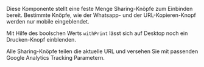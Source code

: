 Diese Komponente stellt eine feste Menge Sharing-Knöpfe zum Einbinden bereit. Bestimmte Knöpfe, wie der Whatsapp- und der URL-Kopieren-Knopf werden nur mobile eingeblendet.

Mit Hilfe des boolschen Werts `withPrint` lässt sich auf Desktop noch ein Drucken-Knopf einblenden.

Alle Sharing-Knöpfe teilen die aktuelle URL und versehen Sie mit passenden Google Analytics Tracking Parametern.
